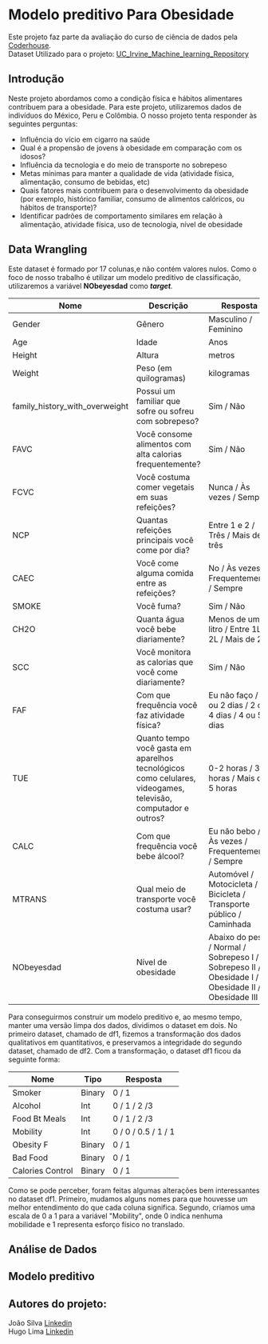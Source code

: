 # Modelo preditivo Para Obesidade
Este projeto faz parte da avaliação do curso de ciência de dados pela [Coderhouse](https://www.coderhouse.com/br/?pipe_source=google&pipe_medium=cpc&pipe_campaign=9&gad_source=1&gclid=Cj0KCQjwudexBhDKARIsAI-GWYUYzg8dR_WtLGYV_p8_UJTmY69zBdhG3IXT4KzinPfZG7pkEXDvs8gaAhWfEALw_wcB).<br/>
Dataset Utilizado para o projeto: [UC_Irvine_Machine_learning_Repository](https://archive.ics.uci.edu/dataset/544/estimation+of+obesity+levels+based+on+eating+habits+and+physical+condition)

## Introdução

Neste projeto abordamos como a condição física e hábitos alimentares contribuem para a obesidade. Para este projeto, utilizaremos dados de indivíduos do México, Peru e Colômbia. O nosso projeto tenta responder às seguintes perguntas: 

 
- Influência do vício em cigarro na saúde
- Qual é a propensão de jovens à obesidade em comparação com os idosos?
- Influência da tecnologia e do meio de transporte no sobrepeso 
- Metas mínimas para manter a qualidade de vida (atividade física, alimentação, consumo de bebidas, etc)
- Quais fatores mais contribuem para o desenvolvimento da obesidade (por exemplo, histórico familiar, consumo de alimentos calóricos, ou hábitos de transporte)?
- Identificar padrões de comportamento similares em relação à alimentação, atividade física, uso de tecnologia, nível de obesidade 



## Data Wrangling
Este dataset é formado por 17 colunas,e não contém valores nulos. Como o foco de nosso trabalho é utilizar um modelo preditivo de classificação, utilizaremos a variável **NObeyesdad** como ***target**.*

| Nome | Descrição |Resposta | Tipo |
| --- | --- | --- | --- |
Gender | Gênero | Masculino / Feminino |object
Age | Idade | Anos |float
Height | Altura  | metros |float64
Weight | Peso (em quilogramas) | kilogramas |float64
family_history_with_overweight | Possui um familiar que sofre ou sofreu com sobrepeso? | Sim / Não | object
FAVC | Você consome alimentos com alta calorias frequentemente? | Sim / Não| object
FCVC | Você costuma comer vegetais em suas refeições? | Nunca / Às vezes / Sempre | float
NCP | Quantas refeições principais você come por dia? | Entre 1 e 2 /  Três / Mais de três | float
CAEC | Você come alguma comida entre as refeições? | No / Às vezes / Frequentemente / Sempre | object
SMOKE | Você fuma? | Sim / Não | object
CH2O | Quanta água você bebe diariamente? | Menos de um litro / Entre 1L e 2L / Mais de 2L | float
SCC | Você monitora as calorias que você come diariamente? | Sim / Não | object 
FAF | Com que frequência você faz atividade física? | Eu não faço / 1 ou 2 dias / 2 ou 4 dias / 4 ou 5 dias | float
TUE |Quanto tempo você gasta em aparelhos tecnológicos como celulares, videogames, televisão, computador e outros? | 0-2 horas / 3-5 horas / Mais de 5 horas | float
CALC | Com que frequência você bebe álcool? | Eu não bebo / Às vezes / Frequentemente / Sempre | object
MTRANS | Qual meio de transporte você costuma usar? | Automóvel / Motocicleta / Bicicleta / Transporte público / Caminhada | object
NObeyesdad | Nível de obesidade | Abaixo do peso / Normal / Sobrepeso  I / Sobrepeso II / Obesidade I / Obesidade II / Obesidade III | object

Para conseguirmos construir um modelo preditivo e, ao mesmo tempo, manter uma versão limpa dos dados, dividimos o dataset em dois. No primeiro dataset, chamado de df1, fizemos a transformação dos dados qualitativos em quantitativos, e preservamos a integridade do segundo dataset, chamado de df2. Com a transformação, o dataset df1 ficou da seguinte forma:

| Nome | Tipo | Resposta |
| --- | --- | --- | 
| Smoker | Binary | 0 / 1 | 
| Alcohol | Int | 0 / 1 / 2 /3 |
| Food Bt Meals | Int | 0 / 1 / 2 /3 |
| Mobility | Int | 0 / 0 / 0.5 / 1 / 1 | 
| Obesity F | Binary | 0 / 1 | 
| Bad Food | Binary | 0 / 1 |
| Calories Control | Binary | 0 / 1 |

Como se pode perceber, foram feitas algumas alterações bem interessantes no dataset df1. Primeiro, mudamos alguns nomes para que houvesse um melhor entendimento do que cada coluna significa. Segundo, criamos uma escala de 0 a 1 para a variável "Mobility", onde 0 indica nenhuma mobilidade e 1 representa esforço físico no translado.

## Análise de Dados



## Modelo preditivo




## Autores do projeto:

João Silva [Linkedin](https://www.linkedin.com/in/joaonatadasilva)<br/>
Hugo Lima [Linkedin](https://www.linkedin.com/in/hugorodrigueslima/)

